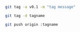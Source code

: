 ```bash
git tag -a v0.1 -m "tag message"
```

```bash
git tag -d tagname

git push origin :tagname
```
